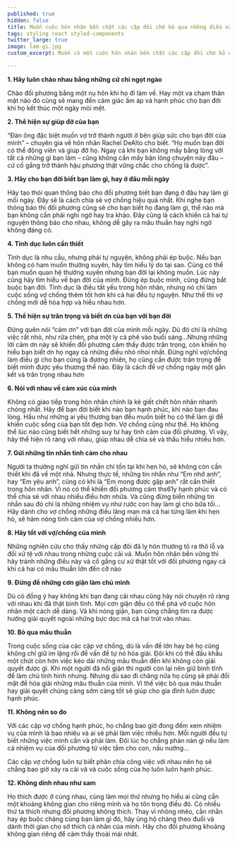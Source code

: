 ```yaml
---
published: true
hidden: false
title: Muốn cuộc hôn nhân bền chặt các cặp đôi chớ bỏ qua những điều này
tags: styling react styled-components
twitter_large: true
image: lam-gi.jpg
custom_excerpt: Muốn có một cuộc hôn nhân bền chặt các cặp đôi chớ bỏ qua những điều này.

---
```


**1. Hãy luôn chào nhau bằng những cử chỉ ngọt ngào**

Chào đối phương bằng một nụ hôn khi họ đi làm về. Hay một va chạm thân mật nào đó cũng sẽ mang đến cảm giác ấm áp và hạnh phúc cho bạn đời khi họ kết thúc một ngày mỏi mệt.

**2. Thể hiện sự giúp đỡ của bạn**

“Đàn ông đặc biệt muốn vợ trở thành người ở bên giúp sức cho bạn đời của mình” – chuyên gia về hôn nhân Rachel DeAlto cho biết. “Họ muốn bạn đời có thể động viên và giúp đỡ họ. Ngay cả khi bạn không mấy bằng lòng với tất cả những gì bạn làm – cũng không cần mấy bận lòng chuyện này đâu – cứ cố gắng trở thành hậu phương thật vững chắc cho chồng là được”.

**3. Hãy cho bạn đời biết bạn làm gì, hay ở đâu mỗi ngày**

Hãy tạo thói quan thông báo cho đối phương biết bạn đang ở đâu hay làm gì mổi ngày. Đây sẽ là cách chia sẻ vợ chồng hiệu quả nhất. Khi nghe bạn thông báo thì đối phương cũng sẽ cho bạn biết họ đang làm gì, thế nào mà bạn không cần phải nghi ngờ hay tra khảo. Đây cũng là cách khiến cả hai tự nguyện thông báo cho nhau, không dễ gây ra mâu thuẫn hay nghi ngờ không đáng có.

**4. Tình dục luôn cần thiết**

Tình dục là nhu cầu, nhưng phải tự nguyện, không phải ép buộc. Nếu bạn không có ham muốn thường xuyên, hãy tìm hiểu lý do tại sao. Cũng có thể bạn muốn quan hệ thường xuyên nhưng bạn đời lại không muốn. Lúc này cũng hãy tìm hiểu về bạn đời của mình. Đừng ép buộc mình, cũng đừng bắt buộc bạn đời. Tình dục là điều tất yếu trong hôn nhân, nhưng nó chỉ làm cuộc sống vợ chồng thêm tốt hơn khi cả hai đều tự nguyện. Như thế thì vợ chồng mới dễ hòa hợp và hiểu nhau hơn.

**5. Thể hiện sự trân trọng và biết ơn của bạn với bạn đời**

Đừng quên nói “cảm ơn” với bạn đời của mình mỗi ngày. Dù đó chỉ là những việc rất nhỏ, như rữa chén, pha một ly cà phê vào buổi sáng…Nhưng những lời cảm ơn này sẽ khiến đối phương cảm thấy được trân trọng, còn khiến họ hiểu bạn biết ơn họ ngay cả những điều nhỏ nhoi nhất. Đừng nghĩ vợ/chồng làm điều gì cho bạn cũng là đương nhiên, họ cũng cần được trân trọng để biết mình được yêu thương thế nào. Đây là cách để vợ chồng ngày một gắn kết và trân trọng nhau hơn

**6. Nói với nhau về cảm xúc của mình**

Không có giao tiếp trong hôn nhân chính là kẻ giết chết hôn nhân nhanh chóng nhất. Hãy để bạn đời biết khi nào bạn hạnh phúc, khi nào bạn đau lòng. Hầu như những ai yêu thương bạn đều muốn biết họ có thể làm gì để khiến cuộc sống của bạn tốt đẹp hơn. Vợ chồng cũng như thế. Họ không thể lúc nào cũng biết hết những suy tư hay tình cảm của đối phương. Vì vậy, hãy thể hiện rõ ràng với nhau, giúp nhau dễ chia sẻ và thấu hiểu nhiều hơn.

**7. Gửi những tin nhắn tình cảm cho nhau**

Người ta thường nghĩ gửi tin nhắn chỉ tồn tại khi hẹn hò, sẽ không còn cần thiết khi đã về một nhà. Nhưng thực tế, những tin nhắn như “Em nhớ anh”, hay “Em yêu anh”, cũng có khi là “Em mong được gặp anh” rất cần thiết trong hôn nhân. Vì nó có thể khiến đối phương cảm ths61y hạnh phúc và có thể chia sẻ với nhau nhiều điều hơn nhữa. Và cũng đừng biến những tin nhắn sau đó chỉ là những nhiệm vụ như rước con hay làm gì cho bữa tối…Hãy dành cho vợ chồng những điều lãng mạn mà cả hai từng làm khi hẹn hò, sẽ hâm nóng tình cảm của vợ chồng nhiều hơn.

**8. Hãy tốt với vợ/chồng của mình**

Những nghiên cứu cho thấy những cặp đôi đã ly hôn thường tỏ ra thô lỗ và đối xử tệ với nhau trong những cuộc cãi vả. Muốn hôn nhân bền vững thì hãy tránh những điều này và cố gắng cư xử thật tốt với đối phương ngay cả khi cả hai có mâu thuẫn lớn đến cỡ nào

**9. Đừng để những cơn giận làm chủ mình**

Dù có đồng ý hay không khi bạn đang cãi nhau cũng hãy nói chuyện rõ ràng với nhau khi đã thật bình tĩnh. Mọi cơn giận đều có thể phá vỡ cuộc hôn nhân một cách dễ dàng. Và khi nóng giận, bạn cũng chẳng tìm ra được hướng giải quyết ngoài những bực dọc mà cả hai trút vào nhau.

**10. Bỏ qua mâu thuẫn**

Trong cuộc sống của các cặp vợ chồng, dù là vấn đề lớn hay bé họ cũng không chỉ giữ im lặng rồi để vấn đề tự nó hóa giải. Đôi khi có thể đấu khẩu một chút còn hơn việc kéo dài những mâu thuẫn đến khi không còn giải quyết được gì. Khi một người đã nổi giận thì người còn lại nên giữ bình tĩnh để làm chủ tình hình nhưng. Nhưng dù sao đi chăng nữa họ cũng sẽ phải đối mặt để hóa giải những mâu thuẫn của mình. Vì thế việc bỏ qua mâu thuẫn hay giải quyết chúng càng sớm càng tốt sẽ giúp cho gia đình luôn được hạnh phúc.

**11. Không nên so đo**

Với các cặp vợ chồng hạnh phúc, họ chẳng bao giờ đong đếm xem nhiệm vụ của mình là bao nhiêu và ai sẽ phải làm việc nhiều hơn. Mỗi người đều tự biết những việc mình cần và phải làm. Đôi lúc họ chẳng phàn nàn gì nếu làm cả nhiệm vụ của đối phương từ việc tắm cho con, nấu nướng…

Các cặp vợ chồng luôn tự biết phân chia công việc với nhau nên họ sẽ chẳng bao giờ xảy ra cãi vã và cuộc sống của họ luôn luôn hạnh phúc.

**12. Không dính nhau như sam**

Họ thích được ở cùng nhau, cùng làm mọi thứ nhưng họ hiểu ai cũng cần một khoảng không gian cho riêng mình và họ tôn trọng điều đó. Có nhiều thứ ta thích nhưng đối phương không thích. Thay vì nhõng nhẽo, cằn nhằn hay ép buộc chàng cùng bạn làm gì đó, hãy ủng hộ chàng theo đuổi và dành thời gian cho sở thích cá nhân của mình. Hãy cho đối phương khoảng không gian riêng để cảm thấy thoải mái nhất.